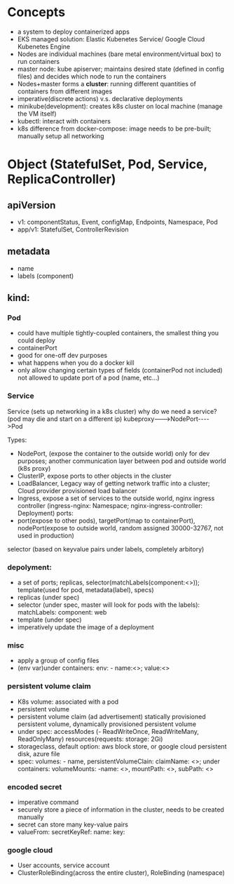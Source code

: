 # Concepts
- a system to deploy containerized apps
- EKS managed solution: Elastic Kubenetes Service/ Google Cloud Kubenetes Engine 
- Nodes are individual machines (bare metal environment/virtual box) to run containers
- master node: kube apiserver; maintains desired state (defined in config files) and decides which node to run the containers
- Nodes+master forms a **cluster**: running different quantities of containers from different images
- imperative(discrete actions) v.s. declarative deployments
- minikube(development): creates k8s cluster on local machine (manage the VM itself)
- kubectl: interact with containers
- k8s difference from docker-compose: image needs to be pre-built; manually setup all networking

# Object (StatefulSet, Pod, Service, ReplicaController)

## apiVersion
- v1: componentStatus, Event, configMap, Endpoints, Namespace, Pod
- app/v1: StatefulSet, ControllerRevision

## metadata
- name 
- labels (component)

## kind: 
### Pod 
- could have multiple tightly-coupled containers, the smallest thing you could deploy
- containerPort 
- good for one-off dev purposes
- what happens when you do a docker kill
- only allow changing certain types of fields (containerPod not included) not allowed to update port of a pod (name, etc...)


### Service
Service (sets up networking in a k8s cluster) 
why do we need a service? (pod may die and start on a different ip)
kubeproxy--->NodePort---->Pod

Types:
- NodePort, (expose the container to the outside world) only for dev purposes; another communication layer between pod and outside world (k8s proxy)
- ClusterIP, expose ports to other objects in the cluster
- LoadBalancer, Legacy way of getting network traffic into a cluster; Cloud provider provisioned load balancer
- Ingress, expose a set of services to the outside world, nginx ingress controller (ingress-nginx: Namespace; nginx-ingress-controller: Deployment)
ports: 
- port(expose to other pods), targetPort(map to containerPort), nodePort(expose to outside world, random assigned 30000-32767, not used in production)

selector (based on keyvalue pairs under labels, completely arbitory)


### depolyment: 
- a set of ports; replicas, selector(matchLabels(component:<>)); template(used for pod, metadata(label), specs)
- replicas (under spec)
- selector (under spec, master will look for pods with the labels):
    matchLabels:
      component: web
- template (under spec)
- imperatively update the image of a deployment

### misc 
- apply a group of config files
- (env var)under containers: env: - name:<>; value:<>

### persistent volume claim
- K8s volume: associated with a pod
- persistent volume
- persistent volume claim (ad advertisement) statically provisioned persistent volume, dynamically provisioned persistent volume
- under spec: accessModes (- ReadWriteOnce, ReadWriteMany, ReadOnlyMany) resources(requests: storage: 2Gi)
- storageclass, default option: aws block store, or google cloud persistent disk, azure file
- spec: volumes: - name, persistentVolumeClain: claimName: <>; under containers: volumeMounts: -name: <>, mountPath: <>, subPath: <>

### encoded secret
- imperative command
- securely store a piece of information in the cluster, needs to be created manually
- secret can store many key-value pairs
- valueFrom: secretKeyRef: name: key:

### google cloud
- User accounts, service account
- ClusterRoleBinding(across the entire cluster), RoleBinding (namespace)





